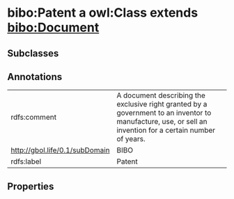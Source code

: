 # bibo:Patent a owl:Class extends [bibo:Document](/ontology/bibo/Document)

## Subclasses

## Annotations

|||
|-----|-----|
|rdfs:comment|A document describing the exclusive right granted by a government to an inventor to manufacture, use, or sell an invention for a certain number of years.|
|<http://gbol.life/0.1/subDomain>|BIBO|
|rdfs:label|Patent|

## Properties

